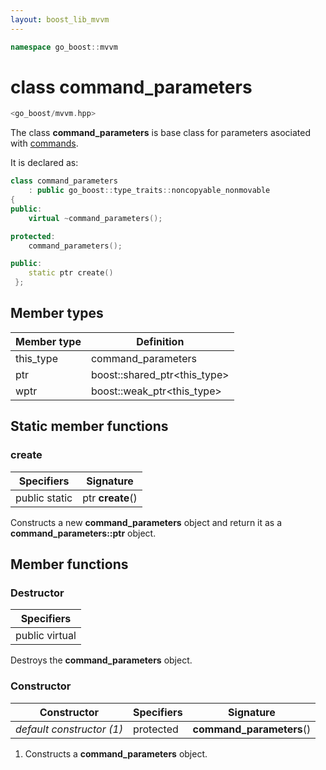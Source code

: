 ```yaml
---
layout: boost_lib_mvvm
---
```


```c++
namespace go_boost::mvvm
```

# class command_parameters

```c++
<go_boost/mvvm.hpp>
```

The class **command_parameters** is base class for parameters asociated with
[commands](./class_template_basic_command_interface.html).

It is declared as:

```c++
class command_parameters
    : public go_boost::type_traits::noncopyable_nonmovable
{
public:
    virtual ~command_parameters();

protected:
    command_parameters();

public:
    static ptr create()
 };
```

## Member types

Member type | Definition
-|-
this_type | command_parameters
ptr | boost\::shared_ptr\<this_type>
wptr | boost\::weak_ptr\<this_type>

## Static member functions

### create

Specifiers | Signature
-|-
public static | ptr **create**()

Constructs a new **command_parameters** object and return it as a
**command_parameters\::ptr** object.

## Member functions

### Destructor

Specifiers |
-|
public virtual |

Destroys the **command_parameters** object.

### Constructor

Constructor | Specifiers | Signature
-|-|-
*default constructor (1)* | protected | **command_parameters**()

1. Constructs a **command_parameters** object.
